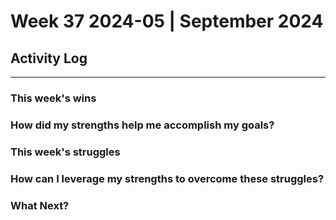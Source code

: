 # Week 37 2024-05 | September 2024


## Activity Log







---

### This week's wins


### How did my strengths help me accomplish my goals?



### This week's struggles



### How can I leverage my strengths to overcome these struggles?



### What Next?